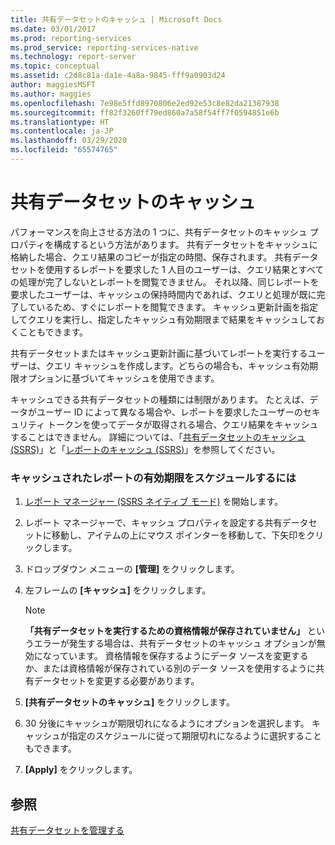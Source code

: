 ```yaml
---
title: 共有データセットのキャッシュ | Microsoft Docs
ms.date: 03/01/2017
ms.prod: reporting-services
ms.prod_service: reporting-services-native
ms.technology: report-server
ms.topic: conceptual
ms.assetid: c2d8c81a-da1e-4a8a-9845-fff9a0903d24
author: maggiesMSFT
ms.author: maggies
ms.openlocfilehash: 7e98e5ffd8970806e2ed92e53c8e82da21387938
ms.sourcegitcommit: ff82f3260ff79ed860a7a58f54ff7f0594851e6b
ms.translationtype: HT
ms.contentlocale: ja-JP
ms.lasthandoff: 03/29/2020
ms.locfileid: "65574765"
---
```

# <a name="cache-a-shared-dataset"></a>共有データセットのキャッシュ
  パフォーマンスを向上させる方法の 1 つに、共有データセットのキャッシュ プロパティを構成するという方法があります。 共有データセットをキャッシュに格納した場合、クエリ結果のコピーが指定の時間、保存されます。 共有データセットを使用するレポートを要求した 1 人目のユーザーは、クエリ結果とすべての処理が完了しないとレポートを閲覧できません。 それ以降、同じレポートを要求したユーザーは、キャッシュの保持時間内であれば、クエリと処理が既に完了しているため、すぐにレポートを閲覧できます。 キャッシュ更新計画を指定してクエリを実行し、指定したキャッシュ有効期限まで結果をキャッシュしておくこともできます。  
  
 共有データセットまたはキャッシュ更新計画に基づいてレポートを実行するユーザーは、クエリ キャッシュを作成します。どちらの場合も、キャッシュ有効期限オプションに基づいてキャッシュを使用できます。  
  
 キャッシュできる共有データセットの種類には制限があります。 たとえば、データがユーザー ID によって異なる場合や、レポートを要求したユーザーのセキュリティ トークンを使ってデータが取得される場合、クエリ結果をキャッシュすることはできません。 詳細については、「[共有データセットのキャッシュ &#40;SSRS&#41;](../../reporting-services/report-server/cache-shared-datasets-ssrs.md)」と「[レポートのキャッシュ &#40;SSRS&#41;](../../reporting-services/report-server/caching-reports-ssrs.md)」を参照してください。  
  
### <a name="to-schedule-the-expiration-of-a-cached-report"></a>キャッシュされたレポートの有効期限をスケジュールするには  
  
1.  [レポート マネージャー &#40;SSRS ネイティブ モード&#41;](https://msdn.microsoft.com/library/80949f9d-58f5-48e3-9342-9e9bf4e57896) を開始します。  
  
2.  レポート マネージャーで、キャッシュ プロパティを設定する共有データセットに移動し、アイテムの上にマウス ポインターを移動して、下矢印をクリックします。  
  
3.  ドロップダウン メニューの **[管理]** をクリックします。  
  
4.  左フレームの **[キャッシュ]** をクリックします。  
  
    > [!NOTE]  
    >  **「共有データセットを実行するための資格情報が保存されていません」** というエラーが発生する場合は、共有データセットのキャッシュ オプションが無効になっています。 資格情報を保存するようにデータ ソースを変更するか、または資格情報が保存されている別のデータ ソースを使用するように共有データセットを変更する必要があります。  
  
5.  **[共有データセットのキャッシュ]** をクリックします。  
  
6.  30 分後にキャッシュが期限切れになるようにオプションを選択します。 キャッシュが指定のスケジュールに従って期限切れになるように選択することもできます。  
  
7.  **[Apply]** をクリックします。  
  
## <a name="see-also"></a>参照  
 [共有データセットを管理する](../../reporting-services/report-data/manage-shared-datasets.md)  
  
  
